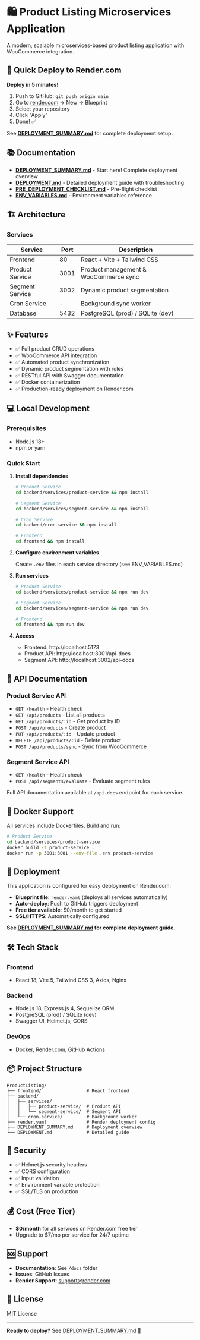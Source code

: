 # 🛍️ Product Listing Microservices Application

A modern, scalable microservices-based product listing application with WooCommerce integration.

## 🚀 Quick Deploy to Render.com

**Deploy in 5 minutes!**

1. Push to GitHub: `git push origin main`
2. Go to [render.com](https://render.com) → New → Blueprint
3. Select your repository
4. Click "Apply"
5. Done! ✅

See **[DEPLOYMENT_SUMMARY.md](./DEPLOYMENT_SUMMARY.md)** for complete deployment setup.

## 📚 Documentation

- **[DEPLOYMENT_SUMMARY.md](./DEPLOYMENT_SUMMARY.md)** - Start here! Complete deployment overview
- **[DEPLOYMENT.md](./DEPLOYMENT.md)** - Detailed deployment guide with troubleshooting
- **[PRE_DEPLOYMENT_CHECKLIST.md](./PRE_DEPLOYMENT_CHECKLIST.md)** - Pre-flight checklist
- **[ENV_VARIABLES.md](./ENV_VARIABLES.md)** - Environment variables reference

## 🏗️ Architecture

### Services

| Service | Port | Description |
|---------|------|-------------|
| Frontend | 80 | React + Vite + Tailwind CSS |
| Product Service | 3001 | Product management & WooCommerce sync |
| Segment Service | 3002 | Dynamic product segmentation |
| Cron Service | - | Background sync worker |
| Database | 5432 | PostgreSQL (prod) / SQLite (dev) |

## ✨ Features

- ✅ Full product CRUD operations
- ✅ WooCommerce API integration
- ✅ Automated product synchronization
- ✅ Dynamic product segmentation with rules
- ✅ RESTful API with Swagger documentation
- ✅ Docker containerization
- ✅ Production-ready deployment on Render.com

## 💻 Local Development

### Prerequisites

- Node.js 18+
- npm or yarn

### Quick Start

1. **Install dependencies**
   ```bash
   # Product Service
   cd backend/services/product-service && npm install
   
   # Segment Service
   cd backend/services/segment-service && npm install
   
   # Cron Service  
   cd backend/cron-service && npm install
   
   # Frontend
   cd frontend && npm install
   ```

2. **Configure environment variables**
   
   Create `.env` files in each service directory (see ENV_VARIABLES.md)

3. **Run services**
   ```bash
   # Product Service
   cd backend/services/product-service && npm run dev
   
   # Segment Service
   cd backend/services/segment-service && npm run dev
   
   # Frontend
   cd frontend && npm run dev
   ```

4. **Access**
   - Frontend: http://localhost:5173
   - Product API: http://localhost:3001/api-docs
   - Segment API: http://localhost:3002/api-docs

## 📖 API Documentation

### Product Service API

- `GET /health` - Health check
- `GET /api/products` - List all products
- `GET /api/products/:id` - Get product by ID
- `POST /api/products` - Create product
- `PUT /api/products/:id` - Update product
- `DELETE /api/products/:id` - Delete product
- `POST /api/products/sync` - Sync from WooCommerce

### Segment Service API

- `GET /health` - Health check  
- `POST /api/segments/evaluate` - Evaluate segment rules

Full API documentation available at `/api-docs` endpoint for each service.

## 🐳 Docker Support

All services include Dockerfiles. Build and run:

```bash
# Product Service
cd backend/services/product-service
docker build -t product-service .
docker run -p 3001:3001 --env-file .env product-service
```

## 🚀 Deployment

This application is configured for easy deployment on Render.com:

- **Blueprint file**: `render.yaml` (deploys all services automatically)
- **Auto-deploy**: Push to GitHub triggers deployment
- **Free tier available**: $0/month to get started
- **SSL/HTTPS**: Automatically configured

**See [DEPLOYMENT_SUMMARY.md](./DEPLOYMENT_SUMMARY.md) for complete deployment guide.**

## 🛠️ Tech Stack

### Frontend
- React 18, Vite 5, Tailwind CSS 3, Axios, Nginx

### Backend
- Node.js 18, Express.js 4, Sequelize ORM
- PostgreSQL (prod) / SQLite (dev)
- Swagger UI, Helmet.js, CORS

### DevOps
- Docker, Render.com, GitHub Actions

## 📦 Project Structure

```
ProductListing/
├── frontend/                 # React frontend
├── backend/
│   ├── services/
│   │   ├── product-service/  # Product API
│   │   └── segment-service/  # Segment API
│   └── cron-service/         # Background worker
├── render.yaml               # Render deployment config
├── DEPLOYMENT_SUMMARY.md     # Deployment overview
└── DEPLOYMENT.md             # Detailed guide
```

## 🔐 Security

- ✅ Helmet.js security headers
- ✅ CORS configuration
- ✅ Input validation
- ✅ Environment variable protection
- ✅ SSL/TLS on production

## 💰 Cost (Free Tier)

- **$0/month** for all services on Render.com free tier
- Upgrade to $7/mo per service for 24/7 uptime

## 🆘 Support

- **Documentation**: See `/docs` folder
- **Issues**: GitHub Issues
- **Render Support**: [support@render.com](mailto:support@render.com)

## 📄 License

MIT License

---

**Ready to deploy?** See [DEPLOYMENT_SUMMARY.md](./DEPLOYMENT_SUMMARY.md) 🚀
